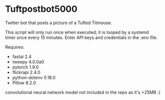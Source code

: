 # Tuftpostbot5000
Twitter bot that posts a picture of a Tufted Titmouse.

This script will only run once when executed; it is looped by a systemd timer once every 15 minutes.
Enter API keys and credentials in the .env file.

Requires:
* fastai          2.4
* tweepy          4.0.0a0
* pytorch         1.9.0
* flickrapi       2.4.0
* python-dotenv   0.18.0
* Pillow          8.2.0


convolutional neural network model not included in the repo as it's >25MB :(

